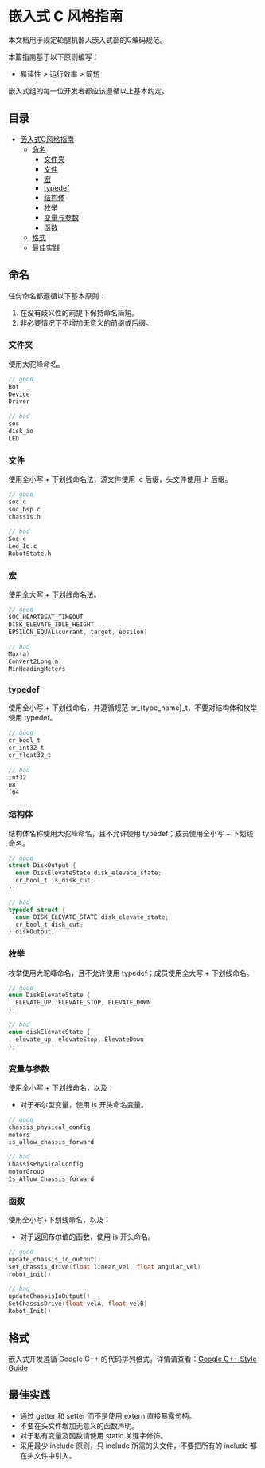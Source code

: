 # 嵌入式 C 风格指南

本文档用于规定轮腿机器人嵌入式部的C编码规范。

本篇指南基于以下原则编写：

- 易读性 > 运行效率 > 简短

嵌入式组的每一位开发者都应该遵循以上基本约定。

## 目录

- [嵌入式C风格指南](#嵌入式C风格指南)
  - [命名](#命名)
    - [文件夹](#文件夹)
    - [文件](#文件)
    - [宏](#宏)
    - [typedef](#typedef)
    - [结构体](#结构体)
    - [枚举](#枚举)
    - [变量与参数](#变量与参数)
    - [函数](#函数)
  - [格式](#格式)
  - [最佳实践](#最佳实践)

## 命名

任何命名都遵循以下基本原则：

1. 在没有歧义性的前提下保持命名简短。
2. 非必要情况下不增加无意义的前缀或后缀。

### 文件夹

使用大驼峰命名。

```c
// good
Bot
Device
Driver
    
// bad
soc
disk_io
LED
```

### 文件

使用全小写 + 下划线命名法，源文件使用 .c 后缀，头文件使用 .h 后缀。

```c
// good
soc.c
soc_bsp.c
chassis.h
    
// bad
Soc.c
Led_Io.c
RobotState.h
```

### 宏

使用全大写 + 下划线命名法。

```c
// good
SOC_HEARTBEAT_TIMEOUT
DISK_ELEVATE_IDLE_HEIGHT
EPSILON_EQUAL(currant, target, epsilon)
    
// bad
Max(a)
Convert2Long(a)
MinHeadingMeters
```

### typedef

使用全小写 + 下划线命名，并遵循规范 cr_{type_name}\_t，不要对结构体和枚举使用 typedef。

```c
// good
cr_bool_t
cr_int32_t
cr_float32_t
    
// bad
int32
u8
f64
```

### 结构体

结构体名称使用大驼峰命名，且不允许使用 typedef；成员使用全小写 + 下划线命名。

```c
// good
struct DiskOutput {
  enum DiskElevateState disk_elevate_state;
  cr_bool_t is_disk_cut;
};

// bad
typedef struct {
  enum DISK_ELEVATE_STATE disk_elevate_state;
  cr_bool_t disk_cut;
} diskOutput;
```

### 枚举

枚举使用大驼峰命名，且不允许使用 typedef；成员使用全大写 + 下划线命名。

```c
// good
enum DiskElevateState {
  ELEVATE_UP, ELEVATE_STOP, ELEVATE_DOWN
};

// bad
enum diskElevateState {
  elevate_up, elevateStop, ElevateDown
};
```

### 变量与参数

使用全小写 + 下划线命名，以及：

- 对于布尔型变量，使用 is 开头命名变量。

```c
// good
chassis_physical_config
motors
is_allow_chassis_forward
    
// bad
ChassisPhysicalConfig
motorGroup
Is_Allow_Chassis_forward
```

### 函数

使用全小写+下划线命名，以及：

- 对于返回布尔值的函数，使用 is 开头命名。

```c
// good
update_chassis_io_output()
set_chassis_drive(float linear_vel, float angular_vel)
robot_init()
    
// bad
updateChassisIoOutput()
SetChassisDrive(float velA, float velB)
Robot_Init()
```

## 格式

嵌入式开发遵循 Google C++ 的代码排列格式。详情请查看：[Google C++ Style Guide](https://google.github.io/styleguide/cppguide.html)

## 最佳实践

- 通过 getter 和 setter 而不是使用 extern 直接暴露句柄。
- 不要在头文件增加无意义的函数声明。
- 对于私有变量及函数请使用 static 关键字修饰。
- 采用最少 include 原则，只 include 所需的头文件，不要把所有的 include 都在头文件中引入。

